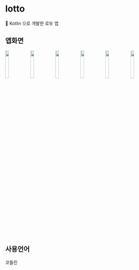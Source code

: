 # lotto
🎰 Kotlin 으로 개발한 로또 앱
## 앱화면
<div>
<img src ="https://user-images.githubusercontent.com/48716298/71766400-251a0d00-2f43-11ea-88f4-9ee5d816159e.jpg" width="15%">
<img src ="https://user-images.githubusercontent.com/48716298/71766401-264b3a00-2f43-11ea-8c99-e1ed159897c2.jpg" width="15%">
<img src ="https://user-images.githubusercontent.com/48716298/71766402-277c6700-2f43-11ea-8f99-b30005298893.jpg" width="15%">
<img src ="https://user-images.githubusercontent.com/48716298/71766403-2814fd80-2f43-11ea-87da-abe4b0252347.jpg" width="15%">
<img src ="https://user-images.githubusercontent.com/48716298/71766404-29462a80-2f43-11ea-9245-b99d5280cc47.jpg" width="15%">
<img src ="https://user-images.githubusercontent.com/48716298/71766405-29dec100-2f43-11ea-9dcc-edbb00d4c7ee.jpg" width="15%">
</div>

## 사용언어
코틀린

